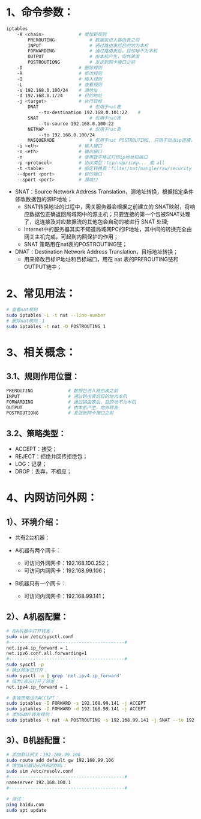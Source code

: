# 1、命令参数：

```bash
iptables
    -A <chain>             # 增加新规则
        PREROUTING             # 数据包进入路由表之前
        INPUT                  # 通过路由表后目的地为本机
        FORWARDING             # 通过路由表后，目的地不为本机
        OUTPUT                 # 由本机产生，向外转发
        POSTROUTIONG           # 发送到网卡接口之前
    -D                     # 删除规则
    -R                     # 修改规则
    -I                     # 插入规则
    -L                     # 查看规则
    -s 192.168.0.100/24    # 源地址
    -d 192.168.0.1/24      # 目的地址
    -j <target>            # 执行目标
        DNAT                   # 仅用于nat表
            --to-destination 192.168.0.101:22    #
        SNAT                   # 仅用于nat表
            --to-source 192.168.0.100:22
        NETMAP                 # 仅用于nat表
            --to 192.168.0.100/24
        MASQUERADE             # 仅用于nat POSTROUTING, 只用于动态ip连接，静态ip连接使用SNAT
    -i <eth>               # 输入接口
    -o <eth>               # 输出接口
    -n                     # 使用数字格式打印ip地址和端口
    -p <protocol>          # 协议类型：tcp/udp/icmp... 或 all
    -t <table>             # 指定转换表：filter/nat/mangle/raw/security
    --dport <port>         # 目的端口
    --sport <port>         # 源端口
```

- SNAT：Source Network Address Translation，源地址转换，根据指定条件修改数据包的源IP地址；
  - SNAT转换地址的过程中，网关服务器会根据之前建立的 SNAT映射，将响应数据包正确返回局域网中的源主机；只要连接的第一个包被SNAT处理了，这连接及对应数据流的其他包会自动的被进行 SNAT 处理;
  - Internet中的服务器其实不知道局域网PC的IP地址，其中间的转换完全由网关主机完成，可起到内网保护的作用；
  - SNAT 策略用在nat表的POSTROUTING链；
- DNAT：Destination Network Address Translation，目标地址转换；
  - 用来修改目标IP地址和目标端口，用在 nat 表的PREROUTING链和OUTPUT链中；

# 2、常见用法：

```bash
# 查看nat规则
sudo iptables -L -t nat --line-number
# 删除nat规则：1
sudo iptables -t nat -D POSTROUTING 1
```

# 3、相关概念：

## 3.1、规则作用位置：

```bash
PREROUTING             # 数据包进入路由表之前
INPUT                  # 通过路由表后目的地为本机
FORWARDING             # 通过路由表后，目的地不为本机
OUTPUT                 # 由本机产生，向外转发
POSTROUTIONG           # 发送到网卡接口之前
```

## 3.2、策略类型：

- ACCEPT：接受；
- REJECT：拒绝并回传拒绝包；
- LOG：记录；
- DROP：丢弃，不相应；

# 4、内网访问外网：

## 1）、环境介绍：

- 共有2台机器：
- A机器有两个网卡：

  - 可访问外网网卡：192.168.100.252；
  - 可访问内网网卡：192.168.99.106；
- B机器只有一个网卡：
  - 可访问内网网卡：192.168.99.141；



## 2）、A机器配置：

```bash
# 在A机器中打开转发：
sudo vim /etc/sysctl.conf
#-------------------------------------------#
net.ipv4.ip_forward = 1
net.ipv6.conf.all.forwarding=1
#-------------------------------------------#
sudo sysctl -p
# 确认转发已打开：
sudo sysctl -a | grep 'net.ipv4.ip_forward'
# 值为1表示打开了转发：
net.ipv4.ip_forward = 1

# 表链策略设为ACCEPT：
sudo iptables -I FORWARD -s 192.168.99.141 -j ACCEPT
sudo iptables -I FORWARD -d 192.168.99.141 -j ACCEPT
# 添加SANT转发规则：
sudo iptables -t nat -A POSTROUTING -s 192.168.99.141 -j SNAT --to 192.168.100.252
```

## 3）、B机器配置：

```bash
# 添加默认网关：192.168.99.106
sudo route add default gw 192.168.99.106
# 增加A机器访问外网的DNS：
sudo vim /etc/resolv.conf
#-------------------------------------------#
nameserver 192.168.100.1
#-------------------------------------------#

# 测试：
ping baidu.com
sudo apt update
```